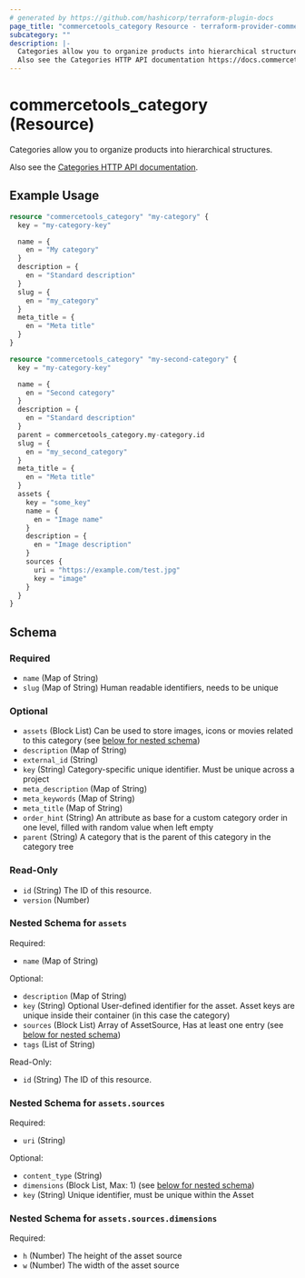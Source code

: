 ```yaml
---
# generated by https://github.com/hashicorp/terraform-plugin-docs
page_title: "commercetools_category Resource - terraform-provider-commercetools"
subcategory: ""
description: |-
  Categories allow you to organize products into hierarchical structures.
  Also see the Categories HTTP API documentation https://docs.commercetools.com/api/projects/categories.
---
```


# commercetools_category (Resource)

Categories allow you to organize products into hierarchical structures.

Also see the [Categories HTTP API documentation](https://docs.commercetools.com/api/projects/categories).

## Example Usage

```terraform
resource "commercetools_category" "my-category" {
  key = "my-category-key"

  name = {
    en = "My category"
  }
  description = {
    en = "Standard description"
  }
  slug = {
    en = "my_category"
  }
  meta_title = {
    en = "Meta title"
  }
}

resource "commercetools_category" "my-second-category" {
  key = "my-category-key"

  name = {
    en = "Second category"
  }
  description = {
    en = "Standard description"
  }
  parent = commercetools_category.my-category.id
  slug = {
    en = "my_second_category"
  }
  meta_title = {
    en = "Meta title"
  }
  assets {
    key = "some_key"
    name = {
      en = "Image name"
    }
    description = {
      en = "Image description"
    }
    sources {
      uri = "https://example.com/test.jpg"
      key = "image"
    }
  }
}
```

<!-- schema generated by tfplugindocs -->
## Schema

### Required

- `name` (Map of String)
- `slug` (Map of String) Human readable identifiers, needs to be unique

### Optional

- `assets` (Block List) Can be used to store images, icons or movies related to this category (see [below for nested schema](#nestedblock--assets))
- `description` (Map of String)
- `external_id` (String)
- `key` (String) Category-specific unique identifier. Must be unique across a project
- `meta_description` (Map of String)
- `meta_keywords` (Map of String)
- `meta_title` (Map of String)
- `order_hint` (String) An attribute as base for a custom category order in one level, filled with random value when left empty
- `parent` (String) A category that is the parent of this category in the category tree

### Read-Only

- `id` (String) The ID of this resource.
- `version` (Number)

<a id="nestedblock--assets"></a>
### Nested Schema for `assets`

Required:

- `name` (Map of String)

Optional:

- `description` (Map of String)
- `key` (String) Optional User-defined identifier for the asset. Asset keys are unique inside their container (in this case the category)
- `sources` (Block List) Array of AssetSource, Has at least one entry (see [below for nested schema](#nestedblock--assets--sources))
- `tags` (List of String)

Read-Only:

- `id` (String) The ID of this resource.

<a id="nestedblock--assets--sources"></a>
### Nested Schema for `assets.sources`

Required:

- `uri` (String)

Optional:

- `content_type` (String)
- `dimensions` (Block List, Max: 1) (see [below for nested schema](#nestedblock--assets--sources--dimensions))
- `key` (String) Unique identifier, must be unique within the Asset

<a id="nestedblock--assets--sources--dimensions"></a>
### Nested Schema for `assets.sources.dimensions`

Required:

- `h` (Number) The height of the asset source
- `w` (Number) The width of the asset source


